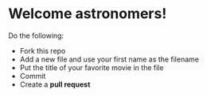# Welcome astronomers!

Do the following:

* Fork this repo
* Add a new file and use your first name as the filename
* Put the title of your favorite movie in the file
* Commit
* Create a **pull request**
